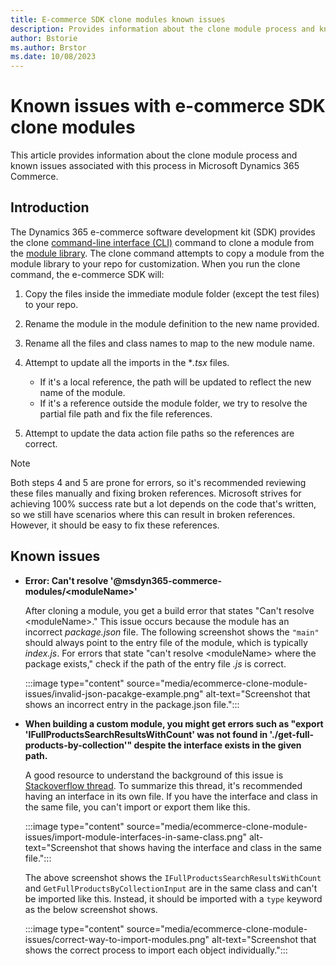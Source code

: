 ```yaml
---
title: E-commerce SDK clone modules known issues 
description: Provides information about the clone module process and known issues associated with this process in Dynamics 365 Commerce.
author: Bstorie
ms.author: Brstor
ms.date: 10/08/2023
---
```

# Known issues with e-commerce SDK clone modules

This article provides information about the clone module process and known issues associated with this process in Microsoft Dynamics 365 Commerce.

## Introduction

The Dynamics 365 e-commerce software development kit (SDK) provides the clone [command-line interface (CLI)](/dynamics365/commerce/e-commerce-extensibility/cli-command-reference#clone) command to clone a module from the [module library](/dynamics365/commerce/starter-kit-overview). The clone command attempts to copy a module from the module library to your repo for customization. When you run the clone command, the e-commerce SDK will:

1. Copy the files inside the immediate module folder (except the test files) to your repo.
2. Rename the module in the module definition to the new name provided.
3. Rename all the files and class names to map to the new module name.
4. Attempt to update all the imports in the **.tsx* files.

	  - If it's a local reference, the path will be updated to reflect the new name of the module.
	  - If it's a reference outside the module folder, we try to resolve the partial file path and fix the file references.

5. Attempt to update the data action file paths so the references are correct.

> [!NOTE]
> Both steps 4 and 5 are prone for errors, so it's recommended reviewing these files manually and fixing broken references. Microsoft strives for achieving 100% success rate but a lot depends on the code that's written, so we still have scenarios where this can result in broken references. However, it should be easy to fix these references.

## Known issues

- **Error: Can't resolve '@msdyn365-commerce-modules/\<moduleName>'**

  After cloning a module, you get a build error that states "Can't resolve \<moduleName>." This issue occurs because the module has an incorrect *package.json* file. The following screenshot shows the `"main"` should always point to the entry file of the module, which is typically *index.js*. For errors that state "can't resolve \<moduleName> where the package exists," check if the path of the entry file *.js* is correct.

  :::image type="content" source="media/ecommerce-clone-module-issues/invalid-json-pacakge-example.png" alt-text="Screenshot that shows an incorrect entry in the package.json file.":::

- **When building a custom module, you might get errors such as "export 'IFullProductsSearchResultsWithCount' was not found in './get-full-products-by-collection'" despite the interface exists in the given path.**

  A good resource to understand the background of this issue is [Stackoverflow thread](https://stackoverflow.com/questions/40841641/cannot-import-exported-interface-export-not-found). To summarize this thread, it's recommended having an interface in its own file. If you have the interface and class in the same file, you can't import or export them like this.

  :::image type="content" source="media/ecommerce-clone-module-issues/import-module-interfaces-in-same-class.png" alt-text="Screenshot that shows having the interface and class in the same file.":::

  The above screenshot shows the `IFullProductsSearchResultsWithCount` and `GetFullProductsByCollectionInput` are in the same class and can't be imported like this. Instead, it should be imported with a `type` keyword as the below screenshot shows.

  :::image type="content" source="media/ecommerce-clone-module-issues/correct-way-to-import-modules.png" alt-text="Screenshot that shows the correct process to import each object individually.":::
